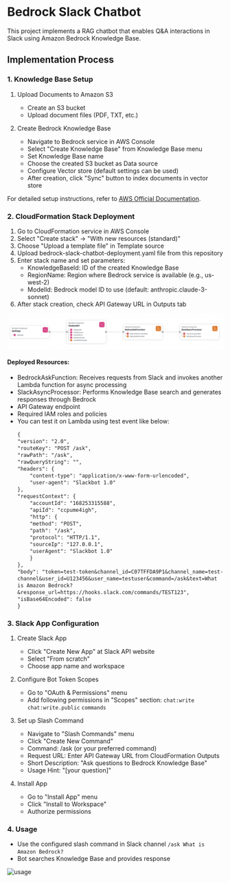 # Bedrock Slack Chatbot

This project implements a RAG chatbot that enables Q&A interactions in Slack using Amazon Bedrock Knowledge Base.

## Implementation Process

### 1. Knowledge Base Setup

1. Upload Documents to Amazon S3
    - Create an S3 bucket
    - Upload document files (PDF, TXT, etc.)

2. Create Bedrock Knowledge Base
    - Navigate to Bedrock service in AWS Console
    - Select "Create Knowledge Base" from Knowledge Base menu
    - Set Knowledge Base name
    - Choose the created S3 bucket as Data source
    - Configure Vector store (default settings can be used)
    - After creation, click "Sync" button to index documents in vector store

For detailed setup instructions, refer to [AWS Official Documentation](https://docs.aws.amazon.com/bedrock/latest/userguide/knowledge-base-create.html).

### 2. CloudFormation Stack Deployment

1. Go to CloudFormation service in AWS Console
2. Select "Create stack" → "With new resources (standard)"
3. Choose "Upload a template file" in Template source
4. Upload bedrock-slack-chatbot-deployment.yaml file from this repository
5. Enter stack name and set parameters:
    - KnowledgeBaseId: ID of the created Knowledge Base
    - RegionName: Region where Bedrock service is available (e.g., us-west-2)
    - ModelId: Bedrock model ID to use (default: anthropic.claude-3-sonnet)
6. After stack creation, check API Gateway URL in Outputs tab

<img src="./images/cf-image.png" alt="resources" width="1000"/>


#### Deployed Resources:

- BedrockAskFunction: Receives requests from Slack and invokes another Lambda function for async processing
- SlackAsyncProcessor: Performs Knowledge Base search and generates responses through Bedrock
- API Gateway endpoint
- Required IAM roles and policies
- You can test it on Lambda using test event like below:
    ```
    {
    "version": "2.0",
    "routeKey": "POST /ask",
    "rawPath": "/ask",
    "rawQueryString": "",
    "headers": {
        "content-type": "application/x-www-form-urlencoded",
        "user-agent": "Slackbot 1.0"
    },
    "requestContext": {
        "accountId": "168253315588",
        "apiId": "ccpume4igh",
        "http": {
        "method": "POST",
        "path": "/ask",
        "protocol": "HTTP/1.1",
        "sourceIp": "127.0.0.1",
        "userAgent": "Slackbot 1.0"
        }
    },
    "body": "token=test-token&channel_id=C07TFFDA9P1&channel_name=test-channel&user_id=U123456&user_name=testuser&command=/ask&text=What is Amazon Bedrock?&response_url=https://hooks.slack.com/commands/TEST123",
    "isBase64Encoded": false
    }
    ```

### 3. Slack App Configuration

1. Create Slack App
    - Click "Create New App" at Slack API website
    - Select "From scratch"
    - Choose app name and workspace

2. Configure Bot Token Scopes
    - Go to "OAuth & Permissions" menu
    - Add following permissions in "Scopes" section:
        `chat:write`
        `chat:write.public`
        `commands`
            
3. Set up Slash Command
    - Navigate to "Slash Commands" menu
    - Click "Create New Command"
    - Command: /ask (or your preferred command)
    - Request URL: Enter API Gateway URL from CloudFormation Outputs
    - Short Description: "Ask questions to Bedrock Knowledge Base"
    - Usage Hint: "[your question]"

4. Install App
    - Go to "Install App" menu
    - Click "Install to Workspace"
    - Authorize permissions

### 4. Usage

- Use the configured slash command in Slack channel
```/ask What is Amazon Bedrock?```
- Bot searches Knowledge Base and provides response
<img src="./images/slack-chatbot.png" alt="usage" width="800"/>